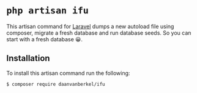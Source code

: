 # ```php artisan ifu```

This artisan command for [Laravel](https://laravel.com/) dumps a new autoload file using composer, migrate a fresh database and run database seeds. So you can start with a fresh database 😀.

## Installation

To install this artisan command run the following:

```bash
$ composer require daanvanberkel/ifu
```
